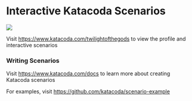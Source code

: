# Interactive Katacoda Scenarios

[![](http://shields.katacoda.com/katacoda/twilightofthegods/count.svg)](https://www.katacoda.com/twilightofthegods "Get your profile on Katacoda.com")

Visit https://www.katacoda.com/twilightofthegods to view the profile and interactive scenarios

### Writing Scenarios
Visit https://www.katacoda.com/docs to learn more about creating Katacoda scenarios

For examples, visit https://github.com/katacoda/scenario-example

